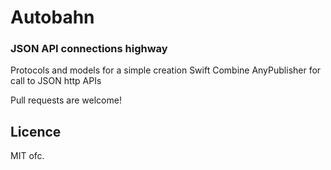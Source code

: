 # Autobahn

### JSON API connections highway

Protocols and models for a simple creation Swift Combine AnyPublisher for call to JSON http APIs

Pull requests are welcome!

## Licence

MIT ofc.
